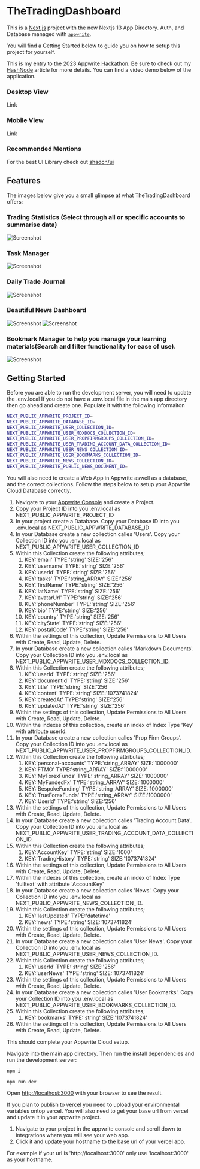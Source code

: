# TheTradingDashboard

This is a [Next.js](https://nextjs.org/) project with the new Nextjs 13 App Directory. Auth, and Database managed with [`appwrite`](https://appwrite.io/).

You will find a Getting Started below to guide you on how to setup this project for yourself.

This is my entry to the 2023 [Appwrite Hackathon](https://hashnode.com/hackathons/appwrite).
Be sure to check out my [HashNode](https://hashnode.com/hackathons/appwrite) article for more details.
You can find a video demo below of the application.

### Desktop View

Link

### Mobile View

Link

### Recommended Mentions

For the best UI Library check out [shadcn/ui](https://ui.shadcn.com/)

## Features

The images below give you a small glimpse at what TheTradingDashboard offers:

### Trading Statistics (Select through all or specific accounts to summarise data)

![Screenshot](dashboard.png)

### Task Manager

![Screenshot](tasks.png)

### Daily Trade Journal

![Screenshot](dailLogs.png)

### Beautiful News Dashboard

![Screenshot](news1.png)
![Screenshot](news2.png)

### Bookmark Manager to help you manage your learning materials(Search and filter functionality for ease of use).

![Screenshot](bookmars.png)

## Getting Started

Before you are able to run the development server, you will need to update the .env.local
If you do not have a .env.local file in the main app directory then go ahead and create one.
Populate it with the following informaiton

```bash
NEXT_PUBLIC_APPWRITE_PROJECT_ID=
NEXT_PUBLIC_APPWRITE_DATABASE_ID=
NEXT_PUBLIC_APPWRITE_USER_COLLECTION_ID=
NEXT_PUBLIC_APPWRITE_USER_MDXDOCS_COLLECTION_ID=
NEXT_PUBLIC_APPWRITE_USER_PROPFIRMGROUPS_COLLECTION_ID=
NEXT_PUBLIC_APPWRITE_USER_TRADING_ACCOUNT_DATA_COLLECTION_ID=
NEXT_PUBLIC_APPWRITE_USER_NEWS_COLLECTION_ID=
NEXT_PUBLIC_APPWRITE_USER_BOOKMARKS_COLLECTION_ID=
NEXT_PUBLIC_APPWRITE_NEWS_COLLECTION_ID=
NEXT_PUBLIC_APPWRITE_PUBLIC_NEWS_DOCUMENT_ID=
```

You will also need to create a Web App in Appwrite aswell as a database, and the correct collections.
Follow the steps below to setup your Appwrite Cloud Database correctly.

1. Navigate to your [Appwrite Console](https://cloud.appwrite.io/console) and create a Project.
2. Copy your Project ID into you .env.local as NEXT_PUBLIC_APPWRITE_PROJECT_ID
3. In your project create a Database. Copy your Database ID into you .env.local as NEXT_PUBLIC_APPWRITE_DATABASE_ID
4. In your Database create a new collection calles 'Users'. Copy your Collection ID into you .env.local as NEXT_PUBLIC_APPWRITE_USER_COLLECTION_ID
5. Within this Collection create the following attributes;
   1. KEY:'email' TYPE:'string' SIZE:'256'
   2. KEY:'username' TYPE:'string' SIZE:'256'
   3. KEY:'userId' TYPE:'string' SIZE:'256'
   4. KEY:'tasks' TYPE:'string_ARRAY' SIZE:'256'
   5. KEY:'firstName' TYPE:'string' SIZE:'256'
   6. KEY:'latName' TYPE:'string' SIZE:'256'
   7. KEY:'avatarUrl' TYPE:'string' SIZE:'256'
   8. KEY:'phoneNumber' TYPE:'string' SIZE:'256'
   9. KEY:'bio' TYPE:'string' SIZE:'256'
   10. KEY:'country' TYPE:'string' SIZE:'256'
   11. KEY:'cityState' TYPE:'string' SIZE:'256'
   12. KEY:'postalCode' TYPE:'string' SIZE:'256'
6. Within the settings of this collection, Update Permissions to All Users with Create, Read, Update, Delete.
7. In your Database create a new collection calles 'Markdown Documents'. Copy your Collection ID into you .env.local as NEXT_PUBLIC_APPWRITE_USER_MDXDOCS_COLLECTION_ID.
8. Within this Collection create the following attributes;
   1. KEY:'userId' TYPE:'string' SIZE:'256'
   2. KEY:'documentId' TYPE:'string' SIZE:'256'
   3. KEY:'title' TYPE:'string' SIZE:'256'
   4. KEY:'content' TYPE:'string' SIZE:'1073741824'
   5. KEY:'createdAt' TYPE:'string' SIZE:'256'
   6. KEY:'updatedAt' TYPE:'string' SIZE:'256'
9. Within the settings of this collection, Update Permissions to All Users with Create, Read, Update, Delete.
10. Within the indexes of this collection, create an index of Index Type 'Key' with attribute userId.
11. In your Database create a new collection calles 'Prop Firm Groups'. Copy your Collection ID into you .env.local as NEXT_PUBLIC_APPWRITE_USER_PROPFIRMGROUPS_COLLECTION_ID.
12. Within this Collection create the following attributes;
    1. KEY:'personal-accounts' TYPE:'string_ARRAY' SIZE:'1000000'
    2. KEY:'FTMO' TYPE:'string_ARRAY' SIZE:'1000000'
    3. KEY:'MyForexFunds' TYPE:'string_ARRAY' SIZE:'1000000'
    4. KEY:'MyFundedFx' TYPE:'string_ARRAY' SIZE:'1000000'
    5. KEY:'BespokeFunding' TYPE:'string_ARRAY' SIZE:'1000000'
    6. KEY:'TrueForexFunds' TYPE:'string_ARRAY' SIZE:'1000000'
    7. KEY:'UserId' TYPE:'string' SIZE:'256'
13. Within the settings of this collection, Update Permissions to All Users with Create, Read, Update, Delete.
14. In your Database create a new collection calles 'Trading Account Data'. Copy your Collection ID into you .env.local as NEXT_PUBLIC_APPWRITE_USER_TRADING_ACCOUNT_DATA_COLLECTION_ID.
15. Within this Collection create the following attributes;
    1. KEY:'AccountKey' TYPE:'string' SIZE:'1000'
    2. KEY:'TradingHistory' TYPE:'string' SIZE:'1073741824'
16. Within the settings of this collection, Update Permissions to All Users with Create, Read, Update, Delete.
17. Within the indexes of this collection, create an index of Index Type 'fulltext' with attribute 'AccountKey'
18. In your Database create a new collection calles 'News'. Copy your Collection ID into you .env.local as NEXT_PUBLIC_APPWRITE_NEWS_COLLECTION_ID.
19. Within this Collection create the following attributes;
    1. KEY:'lastUpdated' TYPE:'datetime'
    2. KEY:'news' TYPE:'string' SIZE:'1073741824'
20. Within the settings of this collection, Update Permissions to All Users with Create, Read, Update, Delete.
21. In your Database create a new collection calles 'User News'. Copy your Collection ID into you .env.local as NEXT_PUBLIC_APPWRITE_USER_NEWS_COLLECTION_ID.
22. Within this Collection create the following attributes;
    1. KEY:'userId' TYPE:'string' SIZE:'256'
    2. KEY:'userNews' TYPE:'string' SIZE:'1073741824'
23. Within the settings of this collection, Update Permissions to All Users with Create, Read, Update, Delete.
24. In your Database create a new collection calles 'User Bookmarks'. Copy your Collection ID into you .env.local as NEXT_PUBLIC_APPWRITE_USER_BOOKMARKS_COLLECTION_ID.
25. Within this Collection create the following attributes;
    1. KEY:'bookmarks' TYPE:'string' SIZE:'1073741824'
26. Within the settings of this collection, Update Permissions to All Users with Create, Read, Update, Delete.

This should complete your Appwrite Cloud setup.

Navigate into the main app directory. Then run the install dependencies and run the development server:

```bash
npm i

npm run dev

```

Open [http://localhost:3000](http://localhost:3000) with your browser to see the result.

If you plan to publish to vercel you need to upload your environmental variables ontop vercel.
You will also need to get your base url from vercel and update it in your appwrite project.

1. Navigate to your project in the appwrite console and scroll down to integrations where you will see your web app.
2. Click it and update your hostname to the base url of your vercel app.

For example if your url is 'http://localhost:3000' only use 'localhost:3000' as your hostname.
